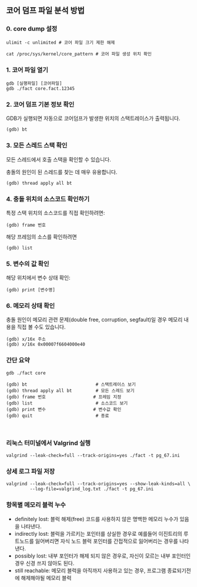 ## 코어 덤프 파일 분석 방법

### 0. core dump 설정
```
ulimit -c unlimited # 코어 파일 크기 제한 해제

cat /proc/sys/kernel/core_pattern # 코어 파일 생성 위치 확인
```

### 1. 코어 파일 열기

```
gdb [실행파일] [코어파일]
gdb ./fact core.fact.12345
```

### 2. 코어 덤프 기본 정보 확인
GDB가 실행되면 자동으로 코어덤프가 발생한 위치의 스택트레이스가 출력됩니다.
```
(gdb) bt
```

### 3. 모든 스레드 스택 확인
모든 스레드에서 호출 스택을 확인할 수 있습니다.

충돌의 원인이 된 스레드를 찾는 데 매우 유용합니다.
```
(gdb) thread apply all bt
```

### 4. 충돌 위치의 소스코드 확인하기
특정 스택 위치의 소스코드를 직접 확인하려면:
```
(gdb) frame 번호
```
해당 프레임의 소스를 확인하려면
```
(gdb) list
```

### 5. 변수의 값 확인
해당 위치에서 변수 상태 확인:
```
(gdb) print [변수명]
```

### 6. 메모리 상태 확인
충돌 원인이 메모리 관련 문제(double free, corruption, segfault)일 경우 메모리 내용을 직접 볼 수도 있습니다.
```
(gdb) x/16x 주소
(gdb) x/16x 0x00007f6604000e40
```

### 간단 요약
```
gdb ./fact core

(gdb) bt                          # 스택트레이스 보기
(gdb) thread apply all bt         # 모든 스레드 보기
(gdb) frame 번호                  # 프레임 지정
(gdb) list                        # 소스코드 보기
(gdb) print 변수                  # 변수값 확인
(gdb) quit                        # 종료
```

<br>

### 리눅스 터미널에서 Valgrind 실행
```
valgrind --leak-check=full --track-origins=yes ./fact -t pg_67.ini
```

### 상세 로그 파일 저장
```
valgrind --leak-check=full --track-origins=yes --show-leak-kinds=all \
         --log-file=valgrind_log.txt ./fact -t pg_67.ini
```

### 항목별 메모리 블럭 누수
- definitely lost: 블럭 해제(free) 코드를 사용하지 않은 명백한 메모리 누수가 있음을 나타낸다.
- indirectly lost: 블럭을 가르키는 포인터를 상실한 경우로 예를들어 이진트리의 루트노드를 잃어버리면 자식 노드 블럭 포인터를 간접적으로 잃어버리는 경우를 나타낸다.
- possibly lost: 내부 포인터가 해제 되지 않은 경우로, 자신이 모르는 내부 포인터인 경우 신경 쓰지 않아도 된다.
- still reachable: 메모리 블럭을 아직까지 사용하고 있는 경우, 프로그램 종료되기전에 해제해야될 메모리 블럭
